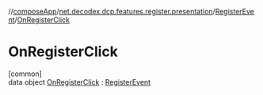 //[composeApp](../../../../index.md)/[net.decodex.dcp.features.register.presentation](../../index.md)/[RegisterEvent](../index.md)/[OnRegisterClick](index.md)

# OnRegisterClick

[common]\
data object [OnRegisterClick](index.md) : [RegisterEvent](../index.md)
